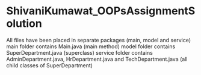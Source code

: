 # ShivaniKumawat_OOPsAssignmentSolution
All files have been placed in separate packages (main, model and service)
main folder contains Main.java (main method)
model folder contains SuperDepartment.java (superclass)
service folder contains AdminDepartment.java, HrDepartment.java and TechDepartment.java (all child classes of SuperDepartment)
